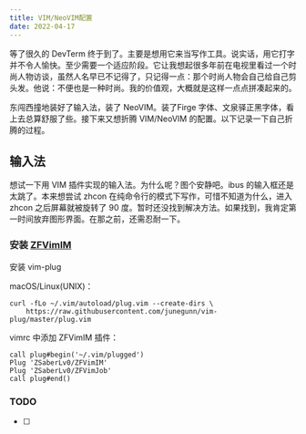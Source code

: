 ```yaml
---
title: VIM/NeoVIM配置
date: 2022-04-17
---
```

等了很久的 DevTerm 终于到了。主要是想用它来当写作工具。说实话，用它打字并不令人愉快。至少需要一个适应阶段。它让我想起很多年前在电视里看过一个时尚人物访谈，虽然人名早已不记得了，只记得一点：那个时尚人物会自己给自己剪头发。他说：不便也是一种时尚。我的价值观，大概就是这样一点点拼凑起来的。

东闯西撞地装好了输入法，装了 NeoVIM。装了Firge 字体、文泉驿正黑字体，看上去总算舒服了些。接下来又想折腾 VIM/NeoVIM 的配置。以下记录一下自己折腾的过程。

## 输入法
想试一下用 VIM 插件实现的输入法。为什么呢？图个安静吧。ibus 的输入框还是太跳了。本来想尝试 zhcon 在纯命令行的模式下写作，可惜不知道为什么，进入 zhcon 之后屏幕就被旋转了 90 度。暂时还没找到解决方法。如果找到，我肯定第一时间放弃图形界面。在那之前，还需忍耐一下。

### 安装 [ZFVimIM](https://github.com/ZSaberLv0/ZFVimIM)
安装 vim-plug

macOS/Linux(UNIX)：
```
curl -fLo ~/.vim/autoload/plug.vim --create-dirs \
    https://raw.githubusercontent.com/junegunn/vim-plug/master/plug.vim
```

vimrc 中添加 ZFVimIM 插件：

```
call plug#begin('~/.vim/plugged')
Plug 'ZSaberLv0/ZFVimIM'
Plug 'ZSaberLv0/ZFVimJob'
call plug#end()
```
### TODO
- [ ] 
